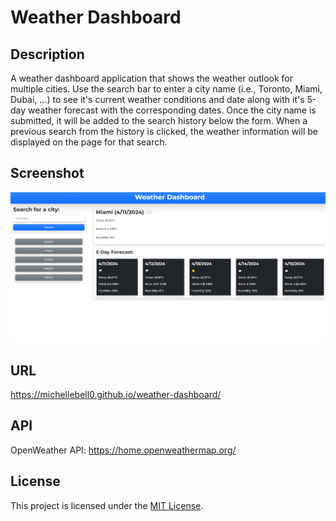 # Weather Dashboard

## Description
A weather dashboard application that shows the weather outlook for multiple cities. Use the search bar to enter a city name (i.e., Toronto, Miami, Dubai, ...) to see it's current weather conditions and date along with it's 5-day weather forecast with the corresponding dates. Once the city name is submitted, it will be added to the search history below the form. When a previous search from the history is clicked, the weather information will be displayed on the page for that search. 

## Screenshot
![Weather Dashboard App Screenshot](./assets/weather-dash-screenshot.png)

## URL
https://michellebell0.github.io/weather-dashboard/

## API 
OpenWeather API: https://home.openweathermap.org/

## License
This project is licensed under the [MIT License](./LICENSE).